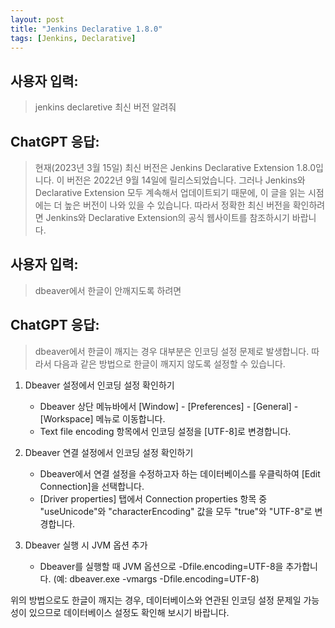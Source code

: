 ```yaml
---
layout: post
title: "Jenkins Declarative 1.8.0"
tags: [Jenkins, Declarative]
---
```


## 사용자 입력:
> jenkins declaretive 최신 버전 알려줘

## ChatGPT 응답:
> 현재(2023년 3월 15일) 최신 버전은 Jenkins Declarative Extension 1.8.0입니다. 이 버전은 2022년 9월 14일에 릴리스되었습니다. 그러나 Jenkins와 Declarative Extension 모두 계속해서 업데이트되기 때문에, 이 글을 읽는 시점에는 더 높은 버전이 나와 있을 수 있습니다. 따라서 정확한 최신 버전을 확인하려면 Jenkins와 Declarative Extension의 공식 웹사이트를 참조하시기 바랍니다.

## 사용자 입력:
> dbeaver에서 한글이 안깨지도록 하려면

## ChatGPT 응답:
> dbeaver에서 한글이 깨지는 경우 대부분은 인코딩 설정 문제로 발생합니다. 따라서 다음과 같은 방법으로 한글이 깨지지 않도록 설정할 수 있습니다.

1. Dbeaver 설정에서 인코딩 설정 확인하기
   - Dbeaver 상단 메뉴바에서 [Window] - [Preferences] - [General] - [Workspace] 메뉴로 이동합니다.
   - Text file encoding 항목에서 인코딩 설정을 [UTF-8]로 변경합니다.

2. Dbeaver 연결 설정에서 인코딩 설정 확인하기
   - Dbeaver에서 연결 설정을 수정하고자 하는 데이터베이스를 우클릭하여 [Edit Connection]을 선택합니다.
   - [Driver properties] 탭에서 Connection properties 항목 중 "useUnicode"와 "characterEncoding" 값을 모두 "true"와 "UTF-8"로 변경합니다.
   
3. Dbeaver 실행 시 JVM 옵션 추가
   - Dbeaver를 실행할 때 JVM 옵션으로 -Dfile.encoding=UTF-8을 추가합니다.
     (예: dbeaver.exe -vmargs -Dfile.encoding=UTF-8)

위의 방법으로도 한글이 깨지는 경우, 데이터베이스와 연관된 인코딩 설정 문제일 가능성이 있으므로 데이터베이스 설정도 확인해 보시기 바랍니다.

